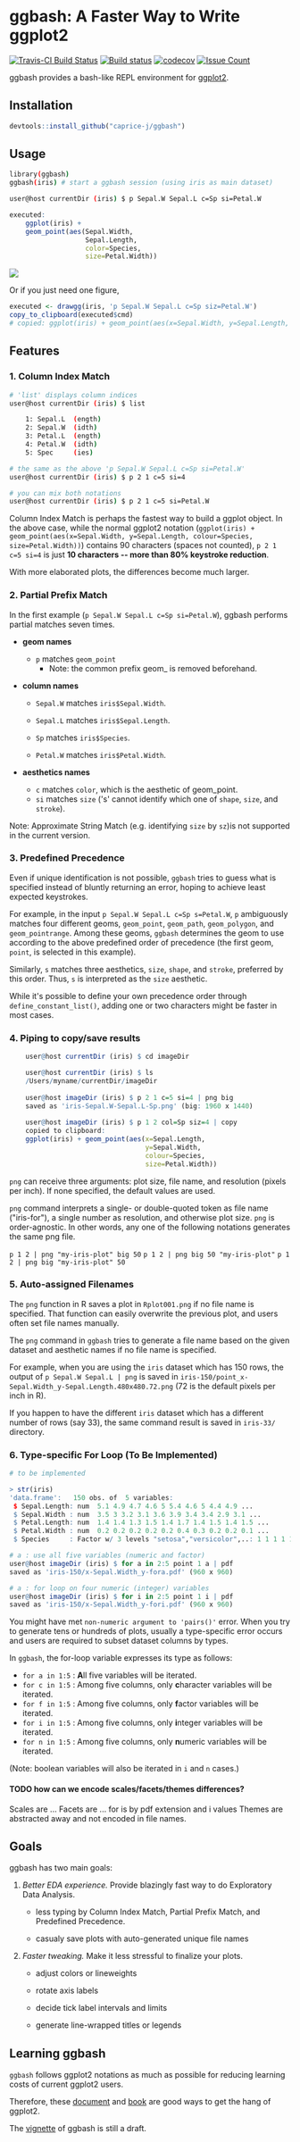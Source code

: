 <!-- README.md is generated from README.Rmd. Please edit that file -->
ggbash: A Faster Way to Write ggplot2
=====================================

[![Travis-CI Build Status](https://travis-ci.org/caprice-j/ggbash.svg?branch=master)](https://travis-ci.org/caprice-j/ggbash) [![Build status](https://ci.appveyor.com/api/projects/status/vfia7i1hfowhpqhs?svg=true)](https://ci.appveyor.com/project/caprice-j/ggbash) [![codecov](https://codecov.io/gh/caprice-j/ggbash/branch/master/graph/badge.svg)](https://codecov.io/gh/caprice-j/ggbash) <!-- [![Coverage Status](https://coveralls.io/repos/github/caprice-j/ggbash/badge.svg)](https://coveralls.io/github/caprice-j/ggbash) --> [![Issue Count](https://codeclimate.com/github/caprice-j/ggbash/badges/issue_count.svg)](https://codeclimate.com/github/caprice-j/ggbash/issues)

ggbash provides a bash-like REPL environment for [ggplot2](https://github.com/tidyverse/ggplot2).

Installation
------------

``` r
devtools::install_github("caprice-j/ggbash")
```

Usage
-----

``` bash
library(ggbash)
ggbash(iris) # start a ggbash session (using iris as main dataset)
```

``` bash
user@host currentDir (iris) $ p Sepal.W Sepal.L c=Sp si=Petal.W
```

``` r
executed:
    ggplot(iris) +
    geom_point(aes(Sepal.Width,
                   Sepal.Length,
                   color=Species,
                   size=Petal.Width))
```

![](README_files/figure-markdown_github/unnamed-chunk-6-1.png)

Or if you just need one figure,

``` r
executed <- drawgg(iris, 'p Sepal.W Sepal.L c=Sp siz=Petal.W')
copy_to_clipboard(executed$cmd)
# copied: ggplot(iris) + geom_point(aes(x=Sepal.Width, y=Sepal.Length, colour=Species, size=Petal.Width))
```

Features
--------

### 1. Column Index Match

``` bash
# 'list' displays column indices
user@host currentDir (iris) $ list

    1: Sepal.L  (ength)
    2: Sepal.W  (idth)
    3: Petal.L  (ength)
    4: Petal.W  (idth)      
    5: Spec     (ies)

# the same as the above 'p Sepal.W Sepal.L c=Sp si=Petal.W'
user@host currentDir (iris) $ p 2 1 c=5 si=4

# you can mix both notations
user@host currentDir (iris) $ p 2 1 c=5 si=Petal.W
```

Column Index Match is perhaps the fastest way to build a ggplot object. In the above case, while the normal ggplot2 notation (`ggplot(iris) + geom_point(aes(x=Sepal.Width, y=Sepal.Length, colour=Species, size=Petal.Width))`) contains 90 characters (spaces not counted), `p 2 1 c=5 si=4` is just **10 characters -- more than 80% keystroke reduction**.

With more elaborated plots, the differences become much larger.

### 2. Partial Prefix Match

In the first example (`p Sepal.W Sepal.L c=Sp si=Petal.W`), ggbash performs partial matches seven times.

-   **geom names**
    -   `p` matches `geom_point`
        -   Note: the common prefix geom\_ is removed beforehand.
-   **column names**
    -   `Sepal.W` matches `iris$Sepal.Width`.

    -   `Sepal.L` matches `iris$Sepal.Length`.

    -   `Sp` matches `iris$Species`.

    -   `Petal.W` matches `iris$Petal.Width`.

-   **aesthetics names**
    -   `c` matches `color`, which is the aesthetic of geom\_point.
    -   `si` matches `size` ('s' cannot identify which one of `shape`, `size`, and `stroke`).

Note: Approximate String Match (e.g. identifying `size` by `sz`)is not supported in the current version.

### 3. Predefined Precedence

Even if unique identification is not possible, `ggbash` tries to guess what is specified instead of bluntly returning an error, hoping to achieve least expected keystrokes.

For example, in the input `p Sepal.W Sepal.L c=Sp s=Petal.W`, `p` ambiguously matches four different geoms, `geom_point`, `geom_path`, `geom_polygon`, and `geom_pointrange`.
Among these geoms, `ggbash` determines the geom to use according to the above predefined order of precedence (the first geom, `point`, is selected in this example).

Similarly, `s` matches three aesthetics, `size`, `shape`, and `stroke`, preferred by this order. Thus, `s` is interpreted as the `size` aesthetic.

While it's possible to define your own precedence order through `define_constant_list()`, adding one or two characters might be faster in most cases.

### 4. Piping to copy/save results

``` r
    user@host currentDir (iris) $ cd imageDir

    user@host currentDir (iris) $ ls
    /Users/myname/currentDir/imageDir
    
    user@host imageDir (iris) $ p 2 1 c=5 si=4 | png big
    saved as 'iris-Sepal.W-Sepal.L-Sp.png' (big: 1960 x 1440)
    
    user@host imageDir (iris) $ p 1 2 col=Sp siz=4 | copy
    copied to clipboard:
    ggplot(iris) + geom_point(aes(x=Sepal.Length,
                                  y=Sepal.Width,
                                  colour=Species,
                                  size=Petal.Width))
```

`png` can receive three arguments: plot size, file name, and resolution (pixels per inch). If none specified, the default values are used.

`png` command interprets a single- or double-quoted token as file name ("iris-for"), a single number as resolution, and otherwise plot size. `png` is order-agnostic. In other words, any one of the following notations generates the same png file.

`p 1 2 | png "my-iris-plot" big 50` `p 1 2 | png big 50 "my-iris-plot"` `p 1 2 | png big "my-iris-plot" 50`

### 5. Auto-assigned Filenames

The `png` function in R saves a plot in `Rplot001.png` if no file name is specified. That function can easily overwrite the previous plot, and users often set file names manually.

The `png` command in `ggbash` tries to generate a file name based on the given dataset and aesthetic names if no file name is specified.

For example, when you are using the `iris` dataset which has 150 rows, the output of `p Sepal.W Sepal.L | png` is saved in `iris-150/point_x-Sepal.Width_y-Sepal.Length.480x480.72.png` (72 is the default pixels per inch in R).

If you happen to have the different `iris` dataset which has a different number of rows (say 33), the same command result is saved in `iris-33/` directory.

### 6. Type-specific For Loop (To Be Implemented)

``` r
# to be implemented

> str(iris)
'data.frame':   150 obs. of  5 variables:
 $ Sepal.Length: num  5.1 4.9 4.7 4.6 5 5.4 4.6 5 4.4 4.9 ...
 $ Sepal.Width : num  3.5 3 3.2 3.1 3.6 3.9 3.4 3.4 2.9 3.1 ...
 $ Petal.Length: num  1.4 1.4 1.3 1.5 1.4 1.7 1.4 1.5 1.4 1.5 ...
 $ Petal.Width : num  0.2 0.2 0.2 0.2 0.2 0.4 0.3 0.2 0.2 0.1 ...
 $ Species     : Factor w/ 3 levels "setosa","versicolor",..: 1 1 1 1 1 1 1 1 1 1 ...

# a : use all five variables (numeric and factor)
user@host imageDir (iris) $ for a in 2:5 point 1 a | pdf
saved as 'iris-150/x-Sepal.Width_y-fora.pdf' (960 x 960)

# a : for loop on four numeric (integer) variables
user@host imageDir (iris) $ for i in 2:5 point 1 i | pdf
saved as 'iris-150/x-Sepal.Width_y-fori.pdf' (960 x 960)
```

You might have met `non-numeric argument to 'pairs()'` error. When you try to generate tens or hundreds of plots, usually a type-specific error occurs and users are required to subset dataset columns by types.

In `ggbash`, the for-loop variable expresses its type as follows:

-   `for a in 1:5` : **A**ll five variables will be iterated.
-   `for c in 1:5` : Among five columns, only **c**haracter variables will be iterated.
-   `for f in 1:5` : Among five columns, only **f**actor variables will be iterated.
-   `for i in 1:5` : Among five columns, only **i**nteger variables will be iterated.
-   `for n in 1:5` : Among five columns, only **n**umeric variables will be iterated.

(Note: boolean variables will also be iterated in `i` and `n` cases.)

#### TODO how can we encode scales/facets/themes differences?

Scales are ... Facets are ... for is by pdf extension and i values Themes are abstracted away and not encoded in file names.

Goals
-----

ggbash has two main goals:

1.  *Better EDA experience.* Provide blazingly fast way to do Exploratory Data Analysis.

    -   less typing by Column Index Match, Partial Prefix Match, and Predefined Precedence.

    -   casualy save plots with auto-generated unique file names

2.  *Faster tweaking.* Make it less stressful to finalize your plots.

    -   adjust colors or lineweights

    -   rotate axis labels

    -   decide tick label intervals and limits

    -   generate line-wrapped titles or legends

Learning ggbash
---------------

`ggbash` follows ggplot2 notations as much as possible for reducing learning costs of current ggplot2 users.

Therefore, these [document](http://docs.ggplot2.org/current/) and [book](https://github.com/hadley/ggplot2-book) are good ways to get the hang of ggplot2.

The [vignette](https://github.com/caprice-j/ggbash/blob/master/vignettes/Introduction-to-ggbash.Rmd) of ggbash is still a draft.
